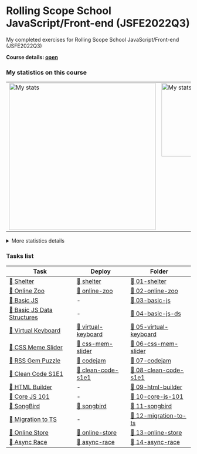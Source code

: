 # Rolling Scope School JavaScript/Front-end (JSFE2022Q3)
My completed exercises for Rolling Scope School JavaScript/Front-end (JSFE2022Q3)

**Course details:  [open](https://rs.school/js/)**

### My statistics on this course  

<table>
    <tr>
        <td valign="top">
            <img src="https://user-images.githubusercontent.com/42908323/226306450-26236a1b-a5ae-4927-ab1c-efa4b847714f.png" alt="My stats" width="400"> 
        </td>
        <td valign="top">
            <img src="https://user-images.githubusercontent.com/42908323/226310045-0be27af2-f62a-4951-8f51-7afd4e7e5824.png" alt="My stats" width="200"> 
        </td>
    </tr>
</table>

<p></p>    
<details>
    <summary>More statistics details</summary>
    <img src="https://user-images.githubusercontent.com/42908323/226308941-bed57d69-8e93-4305-bc61-fcfc2bd454bd.png" alt="Shelter main page screenshot" width="500" />
</details>

### Tasks list  

Task | Deploy                          | Folder
--- |---------------------------------| ---
[📜 Shelter][task 1] | [🚀 shelter][deploy 1]          | [📁 01-shelter][folder 1]
[📜 Online Zoo][task 2] | [🚀 online-zoo][deploy 2]       | [📁 02-online-zoo][folder 2]
[📜 Basic JS][task 3] | -                               | [📁 03-basic-js][folder 3]
[📜 Basic JS Data Structures][task 4] | -                               | [📁 04-basic-js-ds][folder 4]
[📜 Virtual Keyboard][task 5] | [🚀 virtual-keyboard][deploy 5] | [📁 05-virtual-keyboard][folder 5]
[📜 CSS Meme Slider][task 6] | [🚀 css-mem-slider][deploy 6]   | [📁 06-css-mem-slider][folder 6]
[📜 RSS Gem Puzzle][task 7] | [🚀 codejam][deploy 7]          | [📁 07-codejam][folder 7]
[📜 Clean Code S1E1][task 8] | [🚀 clean-code-s1e1][deploy 8]  | [📁 08-clean-code-s1e1][folder 8]
[📜 HTML Builder][task 9] | -                               | [📁 09-html-builder][folder 9]
[📜 Core JS 101][task 10] | -                               | [📁 10-core-js-101][folder 10]
[📜 SongBird][task 11] | [🚀 songbird][deploy 11]        | [📁 11-songbird][folder 11]
[📜 Migration to TS][task 12] | -                               | [📁 12-migration-to-ts][folder 12]
[📜 Online Store][task 13] | [🚀 online-store][deploy 13]    | [📁 13-online-store][folder 13]
[📜 Async Race][task 14] | [🚀 async-race][deploy 14]      | [📁 14-async-race][folder 14]



[task 1]: https://github.com/rolling-scopes-school/tasks/blob/master/stage1/stream1/shelter/README.md#shelter
[task 2]: https://github.com/rolling-scopes-school/tasks/blob/master/stage1/stream2/online-zoo/README.md#online-zoo
[task 3]: https://github.com/AlreadyBored/basic-js#basicjs
[task 4]: https://github.com/AlreadyBored/basic-js-ds#basicjs-data-structures
[task 5]: https://github.com/rolling-scopes-school/tasks/blob/master/tasks/virtual-keyboard/virtual-keyboard-en.md#rss-virtual-keyboard
[task 6]: https://github.com/rolling-scopes-school/tasks/tree/master/tasks/css-meme-slider#%D0%B4%D0%BE%D0%BC%D0%B0%D1%88%D0%BD%D0%B5%D0%B5-%D0%B7%D0%B0%D0%B4%D0%B0%D0%BD%D0%B8%D0%B5-css-meme-slider
[task 7]: https://github.com/rolling-scopes-school/tasks/blob/master/tasks/stage-1/dom-api/codejam-the-gem-puzzle.md#rss-gem-puzzle
[task 8]: https://github.com/rolling-scopes-school/tasks/blob/master/stage1/modules/clean-code/clean-code-s1e1.md#%D0%B7%D0%B0%D0%B4%D0%B0%D1%87%D0%B0-%D1%87%D0%B8%D1%81%D1%82%D1%8B%D0%B9-%D0%BA%D0%BE%D0%B4-s1e1
[task 9]: https://github.com/rolling-scopes-school/tasks/tree/master/stage1/modules/html-builder#stage1-html-builder
[task 10]: https://github.com/mikhama/core-js-101#task
[task 11]: https://github.com/rolling-scopes-school/tasks/blob/master/tasks/songbird/songbird-2022q3.md#songbird
[task 12]: https://github.com/rolling-scopes-school/tasks/blob/master/tasks/migration-newip-to-ts.md#news-api
[task 13]: https://github.com/rolling-scopes-school/tasks/tree/master/tasks/online-store-team#online-store---%D0%B8%D0%BD%D1%82%D0%B5%D1%80%D0%BD%D0%B5%D1%82-%D0%BC%D0%B0%D0%B3%D0%B0%D0%B7%D0%B8%D0%BD
[task 14]: https://github.com/rolling-scopes-school/tasks/blob/master/tasks/async-race.md#task-async-race


[deploy 1]: https://ablbsk.github.io/rs-school-jsfe/01-shelter/pages/main/index.html/
[deploy 2]: https://ablbsk.github.io/rs-school-jsfe/02-online-zoo/deploy/index.html/
[deploy 5]: https://ablbsk.github.io/rs-school-jsfe/05-virtual-keyboard/index.html/
[deploy 6]: https://ablbsk.github.io/rs-school-jsfe/06-css-mem-slider/index.html/
[deploy 7]: https://ablbsk.github.io/rs-school-jsfe/07-codejam/deploy/index.html/
[deploy 8]: https://ablbsk.github.io/rs-school-jsfe/08-clean-code-s1e1/index.html/
[deploy 11]: https://ablbsk.github.io/rs-school-jsfe/11-songbird/deploy/index.html/
[deploy 13]: https://ablbsk.github.io/rs-school-jsfe/13-online-store/deploy/index.html/
[deploy 14]: https://ablbsk.github.io/rs-school-jsfe/14-async-race/deploy/index.html/


[folder 1]: https://github.com/ablbsk/rs-school-jsfe/tree/main/01-shelter
[folder 2]: https://github.com/ablbsk/rs-school-jsfe/tree/main/02-online-zoo
[folder 3]: https://github.com/ablbsk/rs-school-jsfe/tree/main/03-basic-js
[folder 4]: https://github.com/ablbsk/rs-school-jsfe/tree/main/04-basic-js-ds
[folder 5]: https://github.com/ablbsk/rs-school-jsfe/tree/main/05-virtual-keyboard
[folder 6]: https://github.com/ablbsk/rs-school-jsfe/tree/main/06-css-mem-slider
[folder 7]: https://github.com/ablbsk/rs-school-jsfe/tree/main/07-codejam
[folder 8]: https://github.com/ablbsk/rs-school-jsfe/tree/main/08-clean-code-s1e1
[folder 9]: https://github.com/ablbsk/rs-school-jsfe/tree/main/09-html-builder
[folder 10]: https://github.com/ablbsk/rs-school-jsfe/tree/main/10-core-js-101
[folder 11]: https://github.com/ablbsk/rs-school-jsfe/tree/main/11-songbird
[folder 12]: https://github.com/ablbsk/rs-school-jsfe/tree/main/12-migration-to-ts
[folder 13]: https://github.com/ablbsk/rs-school-jsfe/tree/main/13-online-store
[folder 14]: https://github.com/ablbsk/rs-school-jsfe/tree/main/14-async-race
